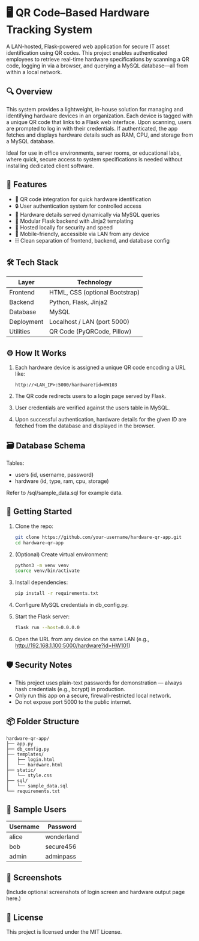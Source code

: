 # 🖥️ QR Code–Based Hardware Tracking System

A LAN-hosted, Flask-powered web application for secure IT asset identification using QR codes. This project enables authenticated employees to retrieve real-time hardware specifications by scanning a QR code, logging in via a browser, and querying a MySQL database—all from within a local network.

## 🔍 Overview

This system provides a lightweight, in-house solution for managing and identifying hardware devices in an organization. Each device is tagged with a unique QR code that links to a Flask web interface. Upon scanning, users are prompted to log in with their credentials. If authenticated, the app fetches and displays hardware details such as RAM, CPU, and storage from a MySQL database.

Ideal for use in office environments, server rooms, or educational labs, where quick, secure access to system specifications is needed without installing dedicated client software.

## 🧩 Features

- 🧾 QR code integration for quick hardware identification
- 🔒 User authentication system for controlled access
- 🧠 Hardware details served dynamically via MySQL queries
- 🧱 Modular Flask backend with Jinja2 templating
- 📶 Hosted locally for security and speed
- 📱 Mobile-friendly, accessible via LAN from any device
- 🗄️ Clean separation of frontend, backend, and database config

## 🛠️ Tech Stack

| Layer       | Technology                     |
|-------------|--------------------------------|
| Frontend    | HTML, CSS (optional Bootstrap) |
| Backend     | Python, Flask, Jinja2          |
| Database    | MySQL                          |
| Deployment  | Localhost / LAN (port 5000)    |
| Utilities   | QR Code (PyQRCode, Pillow)     |

## ⚙️ How It Works

1. Each hardware device is assigned a unique QR code encoding a URL like:
   ```
   http://<LAN_IP>:5000/hardware?id=HW103
   ```

2. The QR code redirects users to a login page served by Flask.

3. User credentials are verified against the users table in MySQL.

4. Upon successful authentication, hardware details for the given ID are fetched from the database and displayed in the browser.

## 🗃️ Database Schema

Tables:

- users (id, username, password)
- hardware (id, type, ram, cpu, storage)

Refer to /sql/sample_data.sql for example data.

## 🚀 Getting Started

1. Clone the repo:
   ```bash
   git clone https://github.com/your-username/hardware-qr-app.git
   cd hardware-qr-app
   ```

2. (Optional) Create virtual environment:
   ```bash
   python3 -m venv venv
   source venv/bin/activate
   ```

3. Install dependencies:
   ```bash
   pip install -r requirements.txt
   ```

4. Configure MySQL credentials in db_config.py.

5. Start the Flask server:
   ```bash
   flask run --host=0.0.0.0
   ```

6. Open the URL from any device on the same LAN (e.g., http://192.168.1.100:5000/hardware?id=HW101)

## 🛡️ Security Notes

- This project uses plain-text passwords for demonstration — always hash credentials (e.g., bcrypt) in production.
- Only run this app on a secure, firewall-restricted local network.
- Do not expose port 5000 to the public internet.

## 📦 Folder Structure

```
hardware-qr-app/
├── app.py
├── db_config.py
├── templates/
│   ├── login.html
│   └── hardware.html
├── static/
│   └── style.css
├── sql/
│   └── sample_data.sql
└── requirements.txt
```

## 🧪 Sample Users

| Username | Password     |
|----------|--------------|
| alice    | wonderland   |
| bob      | secure456    |
| admin    | adminpass    |

## 📸 Screenshots

(Include optional screenshots of login screen and hardware output page here.)

## 📄 License

This project is licensed under the MIT License.
